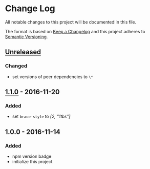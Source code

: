 # Change Log
All notable changes to this project will be documented in this file.

The format is based on [Keep a Changelog](http://keepachangelog.com/) 
and this project adheres to [Semantic Versioning](http://semver.org/).

## [Unreleased]
### Changed
- set versions of peer dependencies to `\*`

## [1.1.0] - 2016-11-20
### Added
- set `brace-style` to *[2, "1tbs"]*

## 1.0.0 - 2016-11-14
### Added
- npm version badge
- initialize this project


[1.1.0]: https://github.com/super-fe/eslint-config-superfe-rn/compare/1.0.0...1.1.0
[Unreleased]: https://github.com/super-fe/eslint-config-superfe-rn/compare/1.1.0...HEAD
